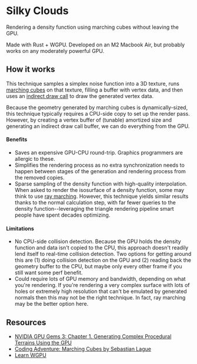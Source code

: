 # Silky Clouds



Rendering a density function using marching cubes without leaving the GPU.

Made with Rust + WGPU. Developed on an M2 Macbook Air, but probably works on any moderately powerful GPU.

## How it works
This technique samples a simplex noise function into a 3D texture, runs [marching cubes](https://en.wikipedia.org/wiki/Marching_cubes) on that texture, filling a buffer with vertex data, and then uses an [indirect draw call](https://toji.dev/webgpu-best-practices/indirect-draws.html) to draw the generated vertex data.

Because the geometry generated by marching cubes is dynamically-sized, this technique typically requires a CPU-side copy to set up the render pass. However, by creating a vertex buffer of (tunable) amortized size and generating an indirect draw call buffer, we can do everything from the GPU.

#### Benefits
* Saves an expensive GPU-CPU round-trip. Graphics programmers are allergic to these.
* Simplifies the rendering process as no extra synchronization needs to happen between stages of the generation and rendering process from the removed copies.
* Sparse sampling of the density function with high-quality interpolation. When asked to render the isosurface of a density function, some may think to use [ray marching](https://typhomnt.github.io/teaching/ray_tracing/raymarching_intro/). However, this technique yields similar results thanks to the normal calculation step, with far fewer queries to the density function--leveraging the triangle rendering pipeline smart people have spent decades optimizing.

#### Limitations
* No CPU-side collision detection. Because the GPU holds the density function and data isn't copied to the CPU, this approach doesn't readily lend itself to real-time collision detection. Two options for getting around this are (1) doing collision detection on the GPU and (2) reading back the geometry buffer to the CPU, but maybe only every other frame if you still want some perf benefit.
* Could require lots of GPU memory and bandwidth, depending on what you're rendering. If you're rendering a very complex surface with lots of holes or extremely high resolution that can't be emulated by generated normals then this may not be the right technique. In fact, ray marching may be the better option here.

## Resources
* [NVIDIA GPU Gems 3: Chapter 1. Generating Complex Procedural Terrains Using the GPU](https://developer.nvidia.com/gpugems/gpugems3/part-i-geometry/chapter-1-generating-complex-procedural-terrains-using-gpu)
* [Coding Adventure: Marching Cubes by Sebastian Lague](https://www.youtube.com/watch?v=M3iI2l0ltbE)
* [Learn WGPU](https://sotrh.github.io/learn-wgpu/)